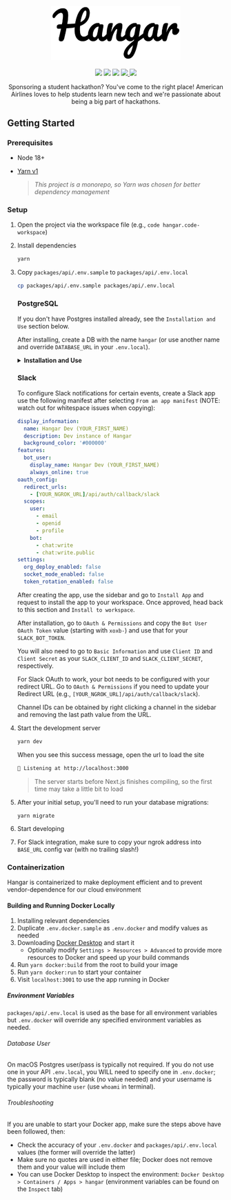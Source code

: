 <p align="center">
  <img src="./docs/Logo.png" width="300px"/>
  <br />
  <br />
  <img src="https://img.shields.io/badge/Author-%40AmericanAirlines-blue" />
  <img src="https://img.shields.io/badge/Version-v3-%5B0%2C0%2C255%5D" />
  <img src="https://github.com/AmericanAirlines/Hangar/actions/workflows/build.yml/badge.svg?branch=v3" />
  <a href="https://app.codecov.io/gh/AmericanAirlines/Hangar/tree/v3">
    <img src="https://codecov.io/github/AmericanAirlines/Hangar/branch/v3/graph/badge.svg" />
  </a>
  <a href="https://opensource.org/licenses/MIT">
    <img src="https://img.shields.io/badge/License-MIT-blue.svg" aria-title="License: MIT" />
  </a>

  <center width="400">
    Sponsoring a student hackathon? You've come to the right place! American Airlines loves to help students learn new tech and we're passionate about being a big part of hackathons.
  </center>
</p>

## Getting Started

### Prerequisites

- Node 18+
- [Yarn v1](https://classic.yarnpkg.com/lang/en/)

  > _This project is a monorepo, so Yarn was chosen for better dependency management_

### Setup

1. Open the project via the workspace file (e.g., `code hangar.code-workspace`)

1. Install dependencies

   ```zsh
   yarn
   ```

1. Copy `packages/api/.env.sample` to `packages/api/.env.local`

   ```zsh
   cp packages/api/.env.sample packages/api/.env.local
   ```

   ### PostgreSQL

   If you don't have Postgres installed already, see the `Installation and Use` section below.

   After installing, create a DB with the name `hangar` (or use another name and override `DATABASE_URL` in your `.env.local`).

   <details>
     <summary><strong>Installation and Use</strong></summary>

   #### macOS

   We recommend using [Postgres.app](https://postgresapp.com/) as the installation doesn't require a password and is generally easier to use that the traditional Postgres app below.

   #### Windows/macOS/Linux

   During the installation process (if you follow the steps on [postgresql.org](https://www.postgresql.org/download/)), you will be prompted to set a password - make sure to use something you'll remember.

   #### Viewing/Editing the DB

   If you'd like a visual way of viewing or editing your local database, try using [TablePlus](https://tableplus.com).

   #### Seeding the Database

   You can seed the database using the `mikro-orm/cli` tool.

   You can drop, create, migrate, and seed the database any time you need with this command (run from `packages/api`):

   - `yarn mikro-orm migration:fresh --seed DatabaseSeeder`

   > :warning: **NOTE**: Running the above command will delete all data in your database

   #### Database migrations

   To run migrations locally, use `yarn migrate` from the root. If you ever want to replace your db contents with a fresh setup, run `yarn db:fresh`.

   If you need to make a new migration, simply run `yarn workspace @hangar/database migration:create`. There are also scripts for running the `up` and `down` commands: `migration:up` and `migration:down` respectively.

   ##### Reverting a migration locally

   After creating a migration locally that needs to be reverted, follow the process below to revert your local DB state:

   - Run `yarn @hangar/database migration:down`
   - Delete the new migration
   - Run `yarn @hangar/database snapshot:reset`
     - ⚠️ This will overwrite ANY changes made to your DB structure, not just the last migration
   - Begin the migration creation process again

   #### Updating Mikro-ORM

   The process to update all packages is a little painful because ALL Mikro-ORM dependencies across BOTH packages must be kept in sync. Run both commands below (after modifying the version to match whatever target needed)

   ```sh
   # API
   yarn workspace @hangar/api add @mikro-orm/core@^6.0 @mikro-orm/knex@^6.0 @mikro-orm/postgresql@^6.0 mikro-orm@^6.0

   # DB
   yarn workspace @hangar/database add @mikro-orm/cli@^6.0 @mikro-orm/core@^6.0 @mikro-orm/knex@^6.0 @mikro-orm/migrations@^6.0 @mikro-orm/postgresql@^6.0 @mikro-orm/seeder@^6.0 mikro-orm@^6.0
   ```

   #### Restoring a Production DB locally

   In order to debug an issue locally, it can be helpful to mirror the prod DB locally. When doing so, make sure to avoid actions that will trigger text messages because user data is REAL. Always re-seed the DB after fixing your issue to avoid sending erroneous texts.

   ⚠️ **WARNING**: Make sure to follow these steps closely. Making an error below has the potential to overwrite production data if your token allows for write access.

   1. Open TablePlus (no need to connect to a DB)
   2. Go to `File > Backup` (Windows steps TBD), choose your **production** database connection
   3. Select the prod database
   4. Make sure the Postgres version is `PostgreSQL 14.0` and set the options to be `--no-owner` and `--format=custom`
   5. Click `Start Backup`
   6. (_OPTIONAL_) Drop all current data to ensure your local copy is an exact replica, otherwise some local data may persist
      1. Open a connection to your **local** database, select all tables and functions (`command + a` on macOS), right click, and choose "Delete"
      2. When prompted, check the option for `Cascade` and click `OK`
   7. Wait for the backup to finish and then go to `File > Restore` (Windows steps TBD), choose your **local** database connection
   8. Remove all flags from the left hand side (primarily, `--single-transaction` which will cause your restore to fail on conflict)
   9. Select your database on the right hand side
   10. Click `Start restore`

   #### Restarting Table Sequences

   If you add data manually to your database (through a tool like TablePlus) and do _NOT_ let Postgres assign an `id` automatically, you will disrupt the sequence for that table that determines the _next_ available `id` to assign. If that happens, perform the following queries to restart it.

   Find the appropriate sequence name:

   ```sql
   SELECT sequence_schema, sequence_name
   FROM information_schema.sequences
   ORDER BY sequence_name;
   ```

   Restart the sequence with a new id:

   ```sql
   ALTER SEQUENCE "YOUR_TABLE_SEQUENCE" RESTART WITH THE_NEXT_ID_TO_ASSIGN;
   ```

   (e.g., `ALTER SEQUENCE "Provider_id_seq" RESTART WITH 11;`)

   </details>

   ### Slack

   To configure Slack notifications for certain events, create a Slack app use the following manifest after selecting `From an app manifest` (NOTE: watch out for whitespace issues when copying):

   ```yml
   display_information:
     name: Hangar Dev (YOUR_FIRST_NAME)
     description: Dev instance of Hangar
     background_color: '#000000'
   features:
     bot_user:
       display_name: Hangar Dev (YOUR_FIRST_NAME)
       always_online: true
   oauth_config:
     redirect_urls:
       - [YOUR_NGROK_URL]/api/auth/callback/slack
     scopes:
       user:
         - email
         - openid
         - profile
       bot:
         - chat:write
         - chat:write.public
   settings:
     org_deploy_enabled: false
     socket_mode_enabled: false
     token_rotation_enabled: false
   ```

   After creating the app, use the sidebar and go to `Install App` and request to install the app to your workspace. Once approved, head back to this section and `Install to workspace`.

   After installation, go to `OAuth & Permissions` and copy the `Bot User OAuth Token` value (starting with `xoxb-`) and use that for your `SLACK_BOT_TOKEN`.

   You will also need to go to `Basic Information` and use `Client ID` and `Client Secret` as your `SLACK_CLIENT_ID` and `SLACK_CLIENT_SECRET`, respectively.

   For Slack OAuth to work, your bot needs to be configured with your redirect URL. Go to `OAuth & Permissions` if you need to update your Redirect URL (e.g., `[YOUR_NGROK_URL]/api/auth/callback/slack`).

   Channel IDs can be obtained by right clicking a channel in the sidebar and removing the last path value from the URL.

1. Start the development server

   ```zsh
   yarn dev
   ```

   When you see this success message, open the url to load the site

   ```zsh
   🚀 Listening at http://localhost:3000
   ```

   > The server starts before Next.js finishes compiling, so the first time may take a little bit to load

1. After your initial setup, you'll need to run your database migrations:

   ```
   yarn migrate
   ```

1. Start developing
1. For Slack integration, make sure to copy your ngrok address into `BASE_URL` config var (with no trailing slash!)

### Containerization

Hangar is containerized to make deployment efficient and to prevent vendor-dependence for our cloud environment

#### Building and Running Docker Locally

1. Installing relevant dependencies
1. Duplicate `.env.docker.sample` as `.env.docker` and modify values as needed
1. Downloading [Docker Desktop](https://docs.docker.com/desktop/) and start it
   - Optionally modify `Settings > Resources > Advanced` to provide more resources to Docker and speed up your build commands
1. Run `yarn docker:build` from the root to build your image
1. Run `yarn docker:run` to start your container
1. Visit `localhost:3001` to use the app running in Docker

##### Environment Variables

`packages/api/.env.local` is used as the base for all environment variables but `.env.docker` will override any specified environment variables as needed.

###### Database User

On macOS Postgres user/pass is typically not required. If you do not use one in your API `.env.local`, you WILL need to specify one in `.env.docker`; the password is typically blank (no value needed) and your username is typically your machine `user` (use `whoami` in terminal).

###### Troubleshooting

If you are unable to start your Docker app, make sure the steps above have been followed, then:

- Check the accuracy of your `.env.docker` and `packages/api/.env.local` values (the former will override the latter)
- Make sure no quotes are used in either file; Docker does not remove them and your value will include them
- You can use Docker Desktop to inspect the environment: `Docker Desktop > Containers / Apps > hangar` (environment variables can be found on the `Inspect` tab)
